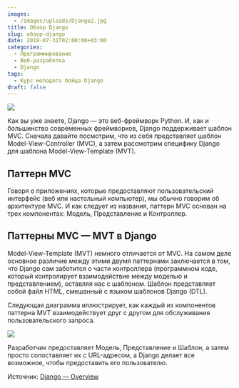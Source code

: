 ```yaml
---
images:
  - /images/uploads/Django2.jpg
title: Обзор Django
slug: обзор-django
date: 2019-07-31T02:00:00+03:00
categories:
  - Программирование
  - Веб-разработка
  - Django
tags:
  - Курс молодого бойца Django
draft: false
---
```


![](/images/uploads/Django2.jpg)

Как вы уже знаете, Django — это веб-фреймворк Python. И, как и большинство современных фреймворков, Django поддерживает
шаблон MVC. Сначала давайте посмотрим, что из себя представляет шаблон Model-View-Controller (MVC), а затем рассмотрим
специфику Django для шаблона Model-View-Template (MVT).

## Паттерн MVC

Говоря о приложениях, которые предоставляют пользовательский интерфейс (веб или настольный компьютер), мы обычно говорим
об архитектуре MVC. И как следует из названия, паттерн MVC основан на трех компонентах: Модель, Представление и Контроллер.

## Паттерны MVC — MVT в Django

Model-View-Template (MVT) немного отличается от MVC. На самом деле основное различие между этими двумя паттернами заключается
в том, что Django сам заботится о части контроллера (программном коде, который контролирует взаимодействие между моделью
и представлением), оставляя нас с шаблоном. Шаблон представляет собой файл HTML, смешанный с языком шаблонов Django (DTL).

Следующая диаграмма иллюстрирует, как каждый из компонентов паттерна MVT взаимодействует друг с другом для обслуживания
пользовательского запроса.

![](https://i.imgur.com/zoA3THk.jpg)

Разработчик предоставляет Модель, Представление и Шаблон, а затем просто сопоставляет их с URL-адресом, а Django делает
все возможное, чтобы предоставить его пользователю.

Источник: [Django — Overview](https://www.tutorialspoint.com/django/django_overview.htm)
